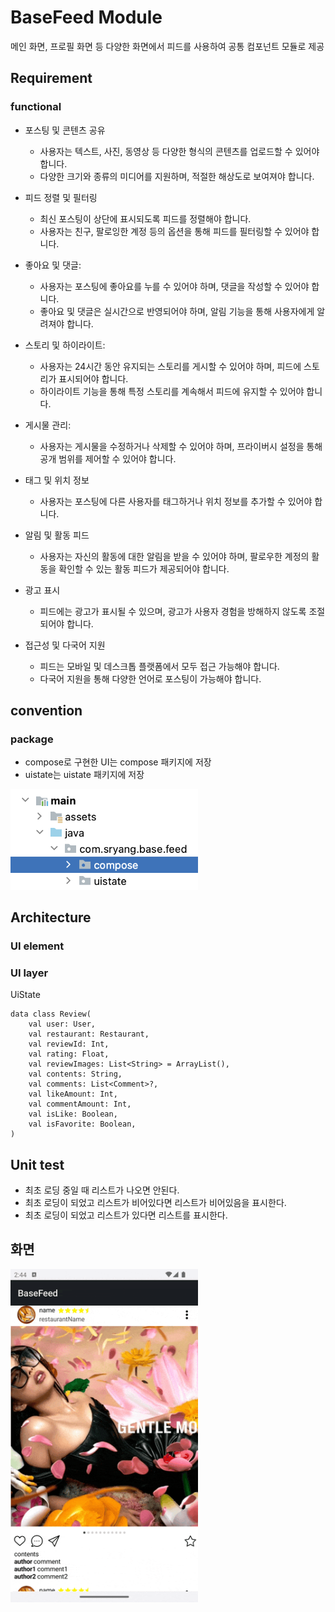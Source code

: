# BaseFeed Module
메인 화면, 프로필 화면 등 다양한 화면에서 피드를 사용하여 공통 컴포넌트 모듈로 제공

## Requirement
### functional
- 포스팅 및 콘텐츠 공유
    - 사용자는 텍스트, 사진, 동영상 등 다양한 형식의 콘텐츠를 업로드할 수 있어야 합니다. 
    - 다양한 크기와 종류의 미디어를 지원하며, 적절한 해상도로 보여져야 합니다.

- 피드 정렬 및 필터링 
  - 최신 포스팅이 상단에 표시되도록 피드를 정렬해야 합니다. 
  - 사용자는 친구, 팔로잉한 계정 등의 옵션을 통해 피드를 필터링할 수 있어야 합니다.

- 좋아요 및 댓글:
  - 사용자는 포스팅에 좋아요를 누를 수 있어야 하며, 댓글을 작성할 수 있어야 합니다. 
  - 좋아요 및 댓글은 실시간으로 반영되어야 하며, 알림 기능을 통해 사용자에게 알려져야 합니다.

- 스토리 및 하이라이트:
  - 사용자는 24시간 동안 유지되는 스토리를 게시할 수 있어야 하며, 피드에 스토리가 표시되어야 합니다. 
  - 하이라이트 기능을 통해 특정 스토리를 계속해서 피드에 유지할 수 있어야 합니다.

- 게시물 관리:
  - 사용자는 게시물을 수정하거나 삭제할 수 있어야 하며, 프라이버시 설정을 통해 공개 범위를 제어할 수 있어야 합니다.

- 태그 및 위치 정보
  - 사용자는 포스팅에 다른 사용자를 태그하거나 위치 정보를 추가할 수 있어야 합니다.

- 알림 및 활동 피드 
  - 사용자는 자신의 활동에 대한 알림을 받을 수 있어야 하며, 팔로우한 계정의 활동을 확인할 수 있는 활동 피드가 제공되어야 합니다.

- 광고 표시 
  - 피드에는 광고가 표시될 수 있으며, 광고가 사용자 경험을 방해하지 않도록 조절되어야 합니다.

- 접근성 및 다국어 지원
  - 피드는 모바일 및 데스크톱 플랫폼에서 모두 접근 가능해야 합니다. 
  - 다국어 지원을 통해 다양한 언어로 포스팅이 가능해야 합니다.

## convention
### package
- compose로 구현한 UI는 compose 패키지에 저장
- uistate는 uistate 패키지에 저장
<img src="./screenshot/package.png" alt="image" width="300" height="auto">

## Architecture
### UI element

### UI layer
UiState
```
data class Review(
    val user: User,
    val restaurant: Restaurant,
    val reviewId: Int,
    val rating: Float,
    val reviewImages: List<String> = ArrayList(),
    val contents: String,
    val comments: List<Comment>?,
    val likeAmount: Int,
    val commentAmount: Int,
    val isLike: Boolean,
    val isFavorite: Boolean,
)
```


## Unit test
- 최초 로딩 중일 때 리스트가 나오면 안된다.
- 최초 로딩이 되었고 리스트가 비어있다면 리스트가 비어있음을 표시한다.
- 최초 로딩이 되었고 리스트가 있다면 리스트를 표시한다.

## 화면
<img src="./screenshot/demonstrate.gif" alt="image" width="300" height="auto">